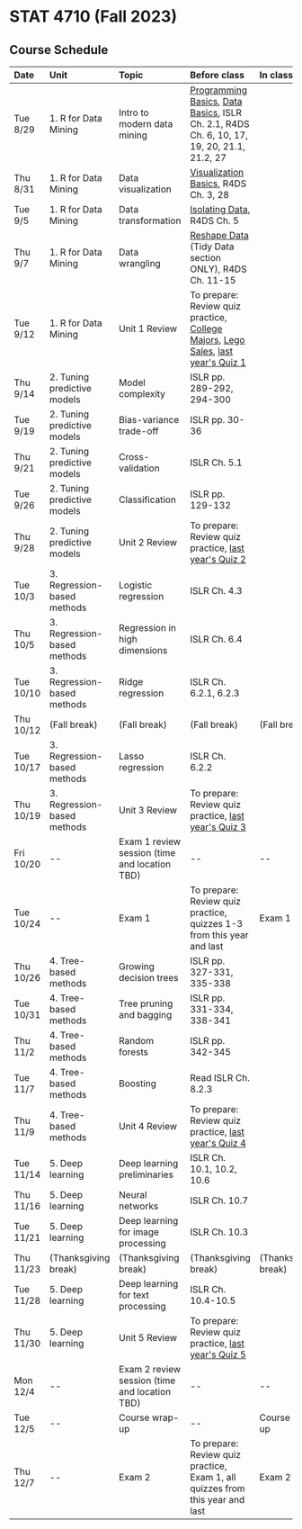 # STAT 4710 (Fall 2023)

## Course Schedule

Date | Unit | Topic | Before class | In class | Assignments
:---|:---|:---|:---|:---|:---
Tue 8/29 | 1. R for Data Mining | Intro to modern data mining | [Programming Basics](https://posit.cloud/learn/primers/1.2), [Data Basics](https://learnr-examples.shinyapps.io/ex-data-basics/), ISLR Ch. 2.1, R4DS Ch. 6, 10, 17, 19, 20, 21.1, 21.2, 27 |  | [Quiz Practice](https://canvas.upenn.edu/courses/1741618/assignments/11508475)
Thu 8/31 | 1. R for Data Mining | Data visualization | [Visualization Basics](https://posit.cloud/learn/primers/1.1), R4DS Ch. 3, 28 |  | [Quiz Practice](https://canvas.upenn.edu/courses/1741618/assignments/11508491)
Tue 9/5 | 1. R for Data Mining | Data transformation | [Isolating Data](https://posit.cloud/learn/primers/2.2), R4DS Ch. 5 |  | [Quiz Practice](https://canvas.upenn.edu/courses/1741618/assignments/11508492)
Thu 9/7 | 1. R for Data Mining | Data wrangling | [Reshape Data](https://posit.cloud/learn/primers/4.1) (Tidy Data section ONLY), R4DS Ch. 11-15 |  | [Quiz Practice](https://canvas.upenn.edu/courses/1741618/assignments/11508493)
Tue 9/12 | 1. R for Data Mining | Unit 1 Review | To prepare: Review quiz practice, [College Majors](https://minecr.shinyapps.io/dsbox-03-collegemajors/), [Lego Sales](https://minecr.shinyapps.io/dsbox-04-legosales/), [last year's Quiz 1](https://canvas.upenn.edu/courses/1741618/assignments/11508129) |  | Quiz 1 in class
Thu 9/14 | 2. Tuning predictive models | Model complexity | ISLR pp. 289-292, 294-300 |  | [Quiz Practice](https://canvas.upenn.edu/courses/1741618/assignments/11508476); Homework 1 due at 12pm
Tue 9/19 | 2. Tuning predictive models | Bias-variance trade-off | ISLR pp. 30-36 |  | [Quiz Practice](https://canvas.upenn.edu/courses/1741618/assignments/11508494)
Thu 9/21 | 2. Tuning predictive models | Cross-validation | ISLR Ch. 5.1 |  | [Quiz Practice](https://canvas.upenn.edu/courses/1741618/assignments/11508495)
Tue 9/26 | 2. Tuning predictive models | Classification | ISLR pp. 129-132 |  | [Quiz Practice](https://canvas.upenn.edu/courses/1741618/assignments/11508497)
Thu 9/28 | 2. Tuning predictive models | Unit 2 Review | To prepare: Review quiz practice, [last year's Quiz 2](https://canvas.upenn.edu/courses/1741618/assignments/11508131) |  | Quiz 2 in class
Tue 10/3 | 3. Regression-based methods | Logistic regression | ISLR Ch. 4.3 |  | [Quiz Practice](https://canvas.upenn.edu/courses/1741618/assignments/11508314); Homework 2 due at 12pm
Thu 10/5 | 3. Regression-based methods | Regression in high dimensions | ISLR Ch. 6.4 |  | [Quiz Practice](https://canvas.upenn.edu/courses/1741618/assignments/11508318)
Tue 10/10 | 3. Regression-based methods | Ridge regression | ISLR Ch. 6.2.1, 6.2.3 |  | [Quiz Practice](https://canvas.upenn.edu/courses/1741618/assignments/11508325)
Thu 10/12 | (Fall break) | (Fall break) | (Fall break) | (Fall break) | (Fall break)
Tue 10/17 | 3. Regression-based methods | Lasso regression | ISLR Ch. 6.2.2 |  | [Quiz Practice](https://canvas.upenn.edu/courses/1741618/assignments/11508336)
Thu 10/19 | 3. Regression-based methods | Unit 3 Review | To prepare: Review quiz practice, [last year's Quiz 3](https://canvas.upenn.edu/courses/1741618/assignments/11508134) |  | Quiz 3 in class
Fri 10/20 | -- | Exam 1 review session (time and location TBD) | -- | -- | --
Tue 10/24 | -- | Exam 1 | To prepare: Review quiz practice, quizzes 1-3 from this year and last | Exam 1 | Exam 1 in class
Thu 10/26 | 4. Tree-based methods | Growing decision trees | ISLR pp. 327-331, 335-338 |  | [Quiz Practice](https://canvas.upenn.edu/courses/1741618/assignments/11508347); Homework 3 due at 12pm
Tue 10/31 | 4. Tree-based methods | Tree pruning and bagging | ISLR pp. 331-334, 338-341 |  | [Quiz Practice](https://canvas.upenn.edu/courses/1741618/assignments/11508357)
Thu 11/2 | 4. Tree-based methods | Random forests | ISLR pp. 342-345 |  | [Quiz Practice](https://canvas.upenn.edu/courses/1741618/assignments/11508358)
Tue 11/7 | 4. Tree-based methods | Boosting | Read ISLR Ch. 8.2.3 |  | [Quiz Practice](https://canvas.upenn.edu/courses/1741618/assignments/11508359)
Thu 11/9 | 4. Tree-based methods | Unit 4 Review | To prepare: Review quiz practice, [last year's Quiz 4](https://canvas.upenn.edu/courses/1741618/assignments/11508135) |  | Quiz 4 in class
Tue 11/14 | 5. Deep learning | Deep learning preliminaries | ISLR Ch. 10.1, 10.2, 10.6 |  | [Quiz Practice](https://canvas.upenn.edu/courses/1741618/assignments/11508361); Homework 4 due at 12pm
Thu 11/16 | 5. Deep learning | Neural networks | ISLR Ch. 10.7 |  | [Quiz Practice](https://canvas.upenn.edu/courses/1741618/assignments/11508362)
Tue 11/21 | 5. Deep learning | Deep learning for image processing | ISLR Ch. 10.3 |  | [Quiz Practice](https://canvas.upenn.edu/courses/1741618/assignments/11508363)
Thu 11/23 | (Thanksgiving break) | (Thanksgiving break) | (Thanksgiving break) | (Thanksgiving break) | (Thanksgiving break)
Tue 11/28 | 5. Deep learning | Deep learning for text processing | ISLR Ch. 10.4-10.5 |  | [Quiz Practice](https://canvas.upenn.edu/courses/1741618/assignments/11508364)
Thu 11/30 | 5. Deep learning | Unit 5 Review | To prepare: Review quiz practice, [last year's Quiz 5](https://canvas.upenn.edu/courses/1741618/assignments/11508137) |  | Quiz 5 in class 
Mon 12/4 | -- | Exam 2 review session (time and location TBD) | -- | -- | --
Tue 12/5 | -- | Course wrap-up | -- | Course wrap-up | Homework 5 due at 12pm
Thu 12/7 | -- | Exam 2 | To prepare: Review quiz practice, Exam 1, all quizzes from this year and last | Exam 2 | Exam 2 in class
